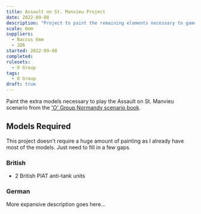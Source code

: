 ```yaml
---
title: Assault on St. Manvieu Project
date: 2022-09-08
description: "Project to paint the remaining elements necessary to game the 'O' Group D Day scenario Assault on St. Manvieu taken from the 1944 The Battle for Normandy book."
scale: 6mm
suppliers:
  - Baccus 6mm
  - 2D6
started: 2022-09-08
completed:
rulesets:
  - O Group
tags:
  - O Group
draft: true
---
```


Paint the extra models necessary to play the Assault on St. Manvieu scenario from the ['O' Group Normandy scenario book](https://www.karwansaraypublishers.com/en-gb/products/1944-normandy-for-o-group).

<!--more-->

## Models Required

This project doesn't require a huge amount of painting as I already have most of the models. Just need to fill in a few gaps.

### British

- 2 British PIAT anti-tank units

### German

More expansive description goes here...
